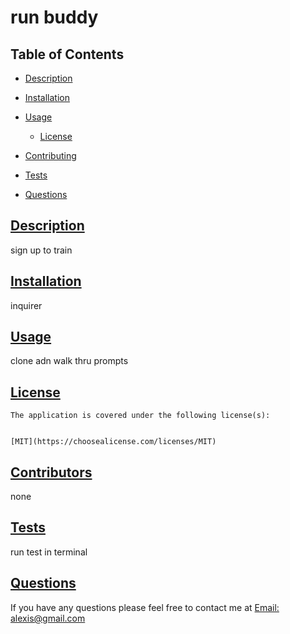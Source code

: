 
  # run buddy

  

  ## Table of Contents

  * [Description](#description)
  * [Installation](#installation)
  * [Usage](#usage)
  
    * [License](#license)
    
  * [Contributing](#contributing)
  * [Tests](#tests)
  * [Questions](#questions)
  
  ## [Description](#table-of-contents)
  sign up to train

  ## [Installation](#table-of-contents)
  inquirer

  ## [Usage](#table-of-contents)
  clone adn walk thru prompts

  ## [License](#license)
  
    The application is covered under the following license(s):
    
    
    [MIT](https://choosealicense.com/licenses/MIT)
    
    

  ## [Contributors](#table-of-contents)
  none

  ## [Tests](#table-of-contents)
  run test in terminal

  ## [Questions](#table-of-contents)
  
  If you have any questions please feel free to contact me at [Email: alexis@gmail.com](mailto:alexis@gmail.com)
